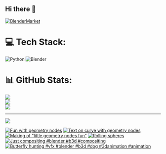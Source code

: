 ## Hi there 👋

<!--
**luckychris/luckychris** is a ✨ _special_ ✨ repository because its `README.md` (this file) appears on your GitHub profile.

Here are some ideas to get you started:

- 🔭 I’m currently working on ...
- 🌱 I’m currently learning ...
- 👯 I’m looking to collaborate on ...
- 🤔 I’m looking for help with ...
- 💬 Ask me about ...
- 📫 How to reach me: https://www.instagram.com/blender.fun/
- 😄 Pronouns: ...
- ⚡ Fun fact: ...
-->


[![BlenderMarket](https://assets.superhivemarket.com/site_assets/blendermarketlogo.png)](https://blendermarket.com/creators/blenderfun)

# 💻 Tech Stack:
![Python](https://img.shields.io/badge/python-3670A0?style=for-the-badge&logo=python&logoColor=ffdd54) ![Blender](https://img.shields.io/badge/blender-%23F5792A.svg?style=for-the-badge&logo=blender&logoColor=white)
# 📊 GitHub Stats:
![](https://github-readme-stats.vercel.app/api?username=luckychris&theme=great-gatsby&hide_border=false&include_all_commits=false&count_private=false)<br/>
![](https://github-readme-streak-stats.herokuapp.com/?user=luckychris&theme=great-gatsby&hide_border=false)<br/>
![](https://github-readme-stats.vercel.app/api/top-langs/?username=luckychris&theme=great-gatsby&hide_border=false&include_all_commits=false&count_private=false&layout=compact)

---
[![](https://visitcount.itsvg.in/api?id=luckychris&icon=0&color=0)](https://visitcount.itsvg.in)

<!-- Proudly created with GPRM ( https://gprm.itsvg.in ) -->

<!-- BEGIN YOUTUBE-CARDS -->
[![Fun with geometry nodes](https://ytcards.demolab.com/?id=4IR2sJR2aDQ&title=Fun+with+geometry+nodes&lang=en&timestamp=1747421020&background_color=%230d1117&title_color=%23ffffff&stats_color=%23dedede&max_title_lines=1&width=250&border_radius=5 "Fun with geometry nodes")](https://www.youtube.com/watch?v=4IR2sJR2aDQ)
[![Text on curve with geometry nodes](https://ytcards.demolab.com/?id=xGfTZEBxiFs&title=Text+on+curve+with+geometry+nodes&lang=en&timestamp=1747381840&background_color=%230d1117&title_color=%23ffffff&stats_color=%23dedede&max_title_lines=1&width=250&border_radius=5 "Text on curve with geometry nodes")](https://www.youtube.com/watch?v=xGfTZEBxiFs)
[![Making of "little geometry nodes fun"](https://ytcards.demolab.com/?id=0esm0v19am8&title=Making+of+%22little+geometry+nodes+fun%22&lang=en&timestamp=1747208049&background_color=%230d1117&title_color=%23ffffff&stats_color=%23dedede&max_title_lines=1&width=250&border_radius=5 "Making of \"little geometry nodes fun\"")](https://www.youtube.com/watch?v=0esm0v19am8)
[![Rolling spheres](https://ytcards.demolab.com/?id=tE96KsIKtK8&title=Rolling+spheres&lang=en&timestamp=1747205800&background_color=%230d1117&title_color=%23ffffff&stats_color=%23dedede&max_title_lines=1&width=250&border_radius=5 "Rolling spheres")](https://www.youtube.com/watch?v=tE96KsIKtK8)
[![Just compositing #blender #b3d #compositing](https://ytcards.demolab.com/?id=p1S_eMDrj6M&title=Just+compositing+%23blender+%23b3d+%23compositing&lang=en&timestamp=1746269785&background_color=%230d1117&title_color=%23ffffff&stats_color=%23dedede&max_title_lines=1&width=250&border_radius=5 "Just compositing #blender #b3d #compositing")](https://www.youtube.com/watch?v=p1S_eMDrj6M)
[![Butterfly hunting #vfx #blender #b3d #dog #3danimation #animation](https://ytcards.demolab.com/?id=LSXdIvfMu0g&title=Butterfly+hunting+%23vfx+%23blender+%23b3d+%23dog+%233danimation+%23animation&lang=en&timestamp=1746262468&background_color=%230d1117&title_color=%23ffffff&stats_color=%23dedede&max_title_lines=1&width=250&border_radius=5 "Butterfly hunting #vfx #blender #b3d #dog #3danimation #animation")](https://www.youtube.com/watch?v=LSXdIvfMu0g)
<!-- END YOUTUBE-CARDS -->

